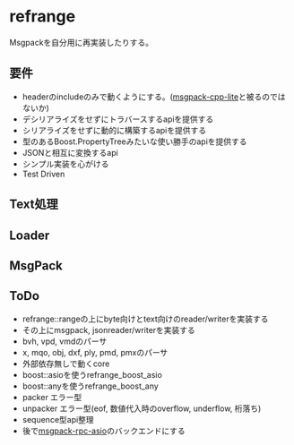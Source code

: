 refrange
========
Msgpackを自分用に再実装したりする。

要件
----
* headerのincludeのみで動くようにする。([msgpack-cpp-lite](https://code.google.com/p/msgpack-cpp-lite/)と被るのではないか)
* デシリアライズをせずにトラバースするapiを提供する
* シリアライズをせずに動的に構築するapiを提供する
* 型のあるBoost.PropertyTreeみたいな使い勝手のapiを提供する
* JSONと相互に変換するapi
* シンプル実装を心がける
* Test Driven

Text処理
--------

Loader
------

MsgPack
-------

ToDo
----
* refrange::rangeの上にbyte向けとtext向けのreader/writerを実装する
* その上にmsgpack, jsonreader/writerを実装する
* bvh, vpd, vmdのパーサ
* x, mqo, obj, dxf, ply, pmd, pmxのパーサ
* 外部依存無しで動くcore
* boost::asioを使うrefrange_boost_asio 
* boost::anyを使うrefrange_boost_any
* packer エラー型
* unpacker エラー型(eof, 数値代入時のoverflow, underflow, 桁落ち)
* sequence型api整理
* 後で[msgpack-rpc-asio](https://github.com/ousttrue/msgpack-rpc-asio)のバックエンドにする

